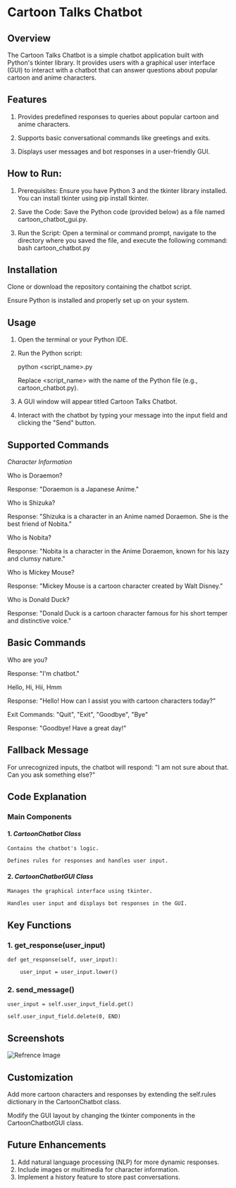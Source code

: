 # Cartoon Talks Chatbot
## Overview
The Cartoon Talks Chatbot is a simple chatbot application built with Python's tkinter library. It provides users with a graphical user interface (GUI) to interact with a chatbot that can answer questions about popular cartoon and anime characters.

## Features
1) Provides predefined responses to queries about popular cartoon and anime characters.

2) Supports basic conversational commands like greetings and exits.

3) Displays user messages and bot responses in a user-friendly GUI.

## How to Run:

1. Prerequisites: Ensure you have Python 3 and the tkinter library installed. You can install tkinter using pip install tkinter.

2. Save the Code: Save the Python code (provided below) as a file named cartoon_chatbot_gui.py.

3. Run the Script: Open a terminal or command prompt, navigate to the directory where you saved the file, and execute the following command:
    bash
   cartoon_chatbot.py

## Installation
Clone or download the repository containing the chatbot script.

Ensure Python is installed and properly set up on your system.

## Usage
1) Open the terminal or your Python IDE.

2) Run the Python script:
    
    python <script_name>.py
    
    Replace <script_name> with the name of the Python file (e.g., cartoon_chatbot.py).

3) A GUI window will appear titled Cartoon Talks Chatbot.

4) Interact with the chatbot by typing your message into the input field and clicking the "Send" button.

## Supported Commands

*Character Information*

Who is Doraemon?

Response: "Doraemon is a Japanese Anime."

Who is Shizuka?

Response: "Shizuka is a character in an Anime named Doraemon. She is the best friend of Nobita."

Who is Nobita?

Response: "Nobita is a character in the Anime Doraemon, known for his lazy and clumsy nature."

Who is Mickey Mouse?

Response: "Mickey Mouse is a cartoon character created by Walt Disney."

Who is Donald Duck?

Response: "Donald Duck is a cartoon character famous for his short temper and distinctive voice."

## Basic Commands

Who are you?

Response: "I'm chatbot."

Hello, Hi, Hii, Hmm

Response: "Hello! How can I assist you with cartoon characters today?"

Exit Commands: "Quit", "Exit", "Goodbye", "Bye"

Response: "Goodbye! Have a great day!"


## Fallback Message

For unrecognized inputs, the chatbot will respond: "I am not sure about that. Can you ask something else?"

## Code Explanation
### Main Components
#### 1. *CartoonChatbot Class*

    Contains the chatbot's logic.

    Defines rules for responses and handles user input.

 
        

#### 2. *CartoonChatbotGUI Class*

    Manages the graphical interface using tkinter.
    
    Handles user input and displays bot responses in the GUI.
    
    
## Key Functions
### 1. get_response(user_input)

    def get_response(self, user_input):
        
        user_input = user_input.lower()

### 2. send_message()

    user_input = self.user_input_field.get() 

    self.user_input_field.delete(0, END) 

## Screenshots
![Refrence Image](/Screenshot/Screenshot%202025-01-17%20141435.png) 

## Customization
Add more cartoon characters and responses by extending the self.rules dictionary in the CartoonChatbot class.

Modify the GUI layout by changing the tkinter components in the CartoonChatbotGUI class.

## Future Enhancements
1) Add natural language processing (NLP) for more dynamic responses.
2) Include images or multimedia for character information.
3) Implement a history feature to store past conversations.
